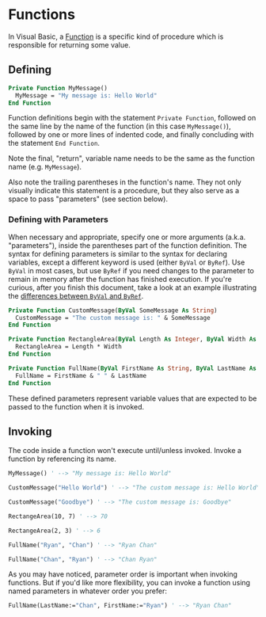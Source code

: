 # Functions

In Visual Basic, a [Function](https://docs.microsoft.com/en-us/dotnet/visual-basic/programming-guide/language-features/procedures/function-procedures) is a specific kind of procedure which is responsible for returning some value.

## Defining

```vb
Private Function MyMessage()
  MyMessage = "My message is: Hello World"
End Function
```

Function definitions begin with the statement `Private Function`, followed on the same line by the name of the function (in this case `MyMessage()`), followed by one or more lines of indented code, and finally concluding with the statement `End Function`.

Note the final, "return", variable name needs to be the same as the function name (e.g. `MyMessage`).

Also note the trailing parentheses in the function's name. They not only visually indicate this statement is a procedure, but they also serve as a space to pass "parameters" (see section below).

### Defining with Parameters

When necessary and appropriate, specify one or more arguments (a.k.a. "parameters"), inside the parentheses part of the function definition. The syntax for defining parameters is similar to the syntax for declaring variables, except a different keyword is used (either `ByVal` or `ByRef`). Use `ByVal` in most cases, but use `ByRef` if you need changes to the parameter to remain in memory after the function has finished execution. If you're curious, after you finish this document, take a look at an example illustrating the [differences between `ByVal` and `ByRef`](functions/byval-vs-byref.md).

```vb
Private Function CustomMessage(ByVal SomeMessage As String)
  CustomMessage = "The custom message is: " & SomeMessage
End Function
```

```vb
Private Function RectangleArea(ByVal Length As Integer, ByVal Width As Integer)
  RectangleArea = Length * Width
End Function
```

```vb
Private Function FullName(ByVal FirstName As String, ByVal LastName As String)
  FullName = FirstName & " " & LastName
End Function
```

These defined parameters represent variable values that are expected to be passed to the function when it is invoked.

## Invoking

The code inside a function won't execute until/unless invoked. Invoke a function by referencing its name.

```vb
MyMessage() ' --> "My message is: Hello World"
```

```vb
CustomMessage("Hello World") ' --> "The custom message is: Hello World"

CustomMessage("Goodbye") ' --> "The custom message is: Goodbye"
```

```vb
RectangeArea(10, 7) ' --> 70

RectangeArea(2, 3) ' --> 6
```

```vb
FullName("Ryan", "Chan") ' --> "Ryan Chan"

FullName("Chan", "Ryan") ' --> "Chan Ryan"
```

As you may have noticed, parameter order is important when invoking functions. But if you'd like more flexibility, you can invoke a function using named parameters in whatever order you prefer:

```vb
FullName(LastName:="Chan", FirstName:="Ryan") ' --> "Ryan Chan"
```
